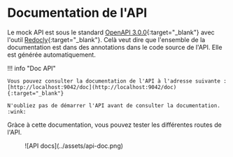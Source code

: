 # Documentation de l'API

Le mock API est sous le standard [OpenAPI 3.0.0](https://www.openapis.org/){:target="_blank"} avec l'outil [Redocly](https://redocly.com/){:target="_blank"}.
Celà veut dire que l'ensemble de la documentation est dans des annotations dans le code source de l'API. Elle est générée automatiquement.

!!! info "Doc API"

    Vous pouvez consulter la documentation de l'API à l'adresse suivante : [http://localhost:9042/doc](http://localhost:9042/doc){:target="_blank"}

    N'oubliez pas de démarrer l'API avant de consulter la documentation. :wink:

Gràce à cette documentation, vous pouvez tester les différentes routes de l'API.

<figure markdown="span">
  ![API docs](../assets/api-doc.png)
</figure>

